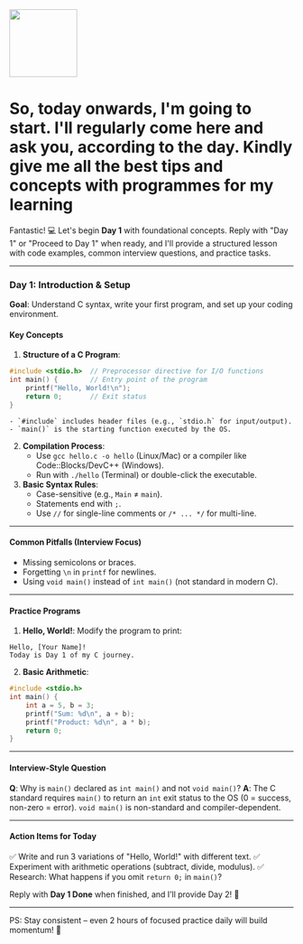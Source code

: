 <img src="https://r2cdn.perplexity.ai/pplx-full-logo-primary-dark%402x.png" class="logo" width="120"/>

# So, today onwards, I'm going to start. I'll regularly come here and ask you, according to the day. Kindly give me all the best tips and concepts with programmes for my learning

Fantastic! 💻 Let's begin **Day 1** with foundational concepts. Reply with "Day 1" or "Proceed to Day 1" when ready, and I'll provide a structured lesson with code examples, common interview questions, and practice tasks.

---

### **Day 1: Introduction \& Setup**

**Goal**: Understand C syntax, write your first program, and set up your coding environment.

#### **Key Concepts**

1. **Structure of a C Program**:

```c
#include <stdio.h>  // Preprocessor directive for I/O functions
int main() {        // Entry point of the program
    printf("Hello, World!\n");  
    return 0;       // Exit status
}
```

    - `#include` includes header files (e.g., `stdio.h` for input/output).
    - `main()` is the starting function executed by the OS.
2. **Compilation Process**:
    - Use `gcc hello.c -o hello` (Linux/Mac) or a compiler like Code::Blocks/DevC++ (Windows).
    - Run with `./hello` (Terminal) or double-click the executable.
3. **Basic Syntax Rules**:
    - Case-sensitive (e.g., `Main` ≠ `main`).
    - Statements end with `;`.
    - Use `//` for single-line comments or `/* ... */` for multi-line.

---

#### **Common Pitfalls (Interview Focus)**

- Missing semicolons or braces.
- Forgetting `\n` in `printf` for newlines.
- Using `void main()` instead of `int main()` (not standard in modern C).

---

#### **Practice Programs**

1. **Hello, World!**:
Modify the program to print:

```
Hello, [Your Name]!
Today is Day 1 of my C journey.
```

2. **Basic Arithmetic**:

```c
#include <stdio.h>
int main() {
    int a = 5, b = 3;
    printf("Sum: %d\n", a + b);
    printf("Product: %d\n", a * b);
    return 0;
}
```


---

#### **Interview-Style Question**

**Q**: Why is `main()` declared as `int main()` and not `void main()`?
**A**: The C standard requires `main()` to return an `int` exit status to the OS (0 = success, non-zero = error). `void main()` is non-standard and compiler-dependent.

---

#### **Action Items for Today**

✅ Write and run 3 variations of "Hello, World!" with different text.
✅ Experiment with arithmetic operations (subtract, divide, modulus).
✅ Research: What happens if you omit `return 0;` in `main()`?

Reply with **Day 1 Done** when finished, and I’ll provide Day 2! 🚀

---
PS: Stay consistent – even 2 hours of focused practice daily will build momentum! 💪


